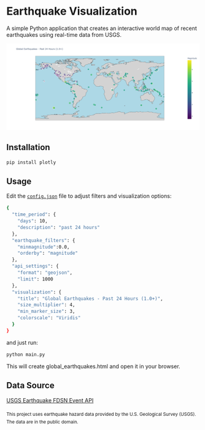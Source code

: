 
# Earthquake Visualization

A simple Python application that creates an interactive world map of recent earthquakes using real-time data from USGS.

![map pic](assets/map.png)

## Installation
```bash
pip install plotly
```

## Usage
Edit the [`config.json`](config.json) file to adjust filters and visualization options:
```bash
{
  "time_period": {
    "days": 10,
    "description": "past 24 hours"
  },
  "earthquake_filters": {
    "minmagnitude":0.0,
    "orderby": "magnitude"
  },
  "api_settings": {
    "format": "geojson",
    "limit": 1000
  },
  "visualization": {
    "title": "Global Earthquakes - Past 24 Hours (1.0+)",
    "size_multiplier": 4,
    "min_marker_size": 3,
    "colorscale": "Viridis"
  }
}
```
and just run:

```bash
python main.py
```
This will create global_earthquakes.html and open it in your browser.

## Data Source

[USGS Earthquake FDSN Event API](https://earthquake.usgs.gov/fdsnws/event/1/)

<sub>This project uses earthquake hazard data provided by the U.S. Geological Survey (USGS). The data are in the public domain.</sub>
